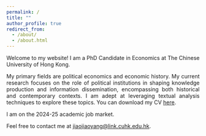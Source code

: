 ```yaml
---
permalink: /
title: ""
author_profile: true
redirect_from: 
  - /about/
  - /about.html
---
```


<div style="text-align: justify;">

<p>Welcome to my website! I am a PhD Candidate in Economics at The Chinese University of Hong Kong.</p>

<p>My primary fields are political economics and economic history. My current research focuses on the role of political institutions in shaping knowledge production and information dissemination, encompassing both historical and contemporary contexts. I am adept at leveraging textual analysis techniques to explore these topics. You can download my CV <a href="../assets/CV_YangJiaojiao2024.pdf">here</a>.</p>

<p>I am on the 2024-25 academic job market.</p>

<p>Feel free to contact me at <a href="mailto:jiaojiaoyang@link.cuhk.edu.hk">jiaojiaoyang@link.cuhk.edu.hk</a>.</p>

</div>


